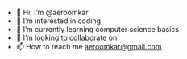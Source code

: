 - 👋 Hi, I’m @aeroomkar
- 👀 I’m interested in coding
- 🌱 I’m currently learning computer science basics
- 💞️ I’m looking to collaborate on 
- 📫 How to reach me aeroomkar@gmail.com

<!---
aeroomkar/aeroomkar is a ✨ special ✨ repository because its `README.md` (this file) appears on your GitHub profile.
You can click the Preview link to take a look at your changes.
--->
